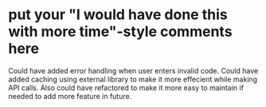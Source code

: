 # put your "I would have done this with more time"-style comments here

Could have added error handling when user enters invalid code. Could have added caching using external library to make it more effecient while making API calls. Also could have refactored to make it more easy to maintain if needed to add more feature in future.
